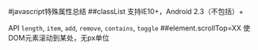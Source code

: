 #javascript特殊属性总结
##classList
支持IE10+，Android 2.3（不包括）+

API `length`, `item`, `add`, `remove`, `contains`, `toggle`
##element.scrollTop=XX
使DOM元素滚动到某处，无px单位

